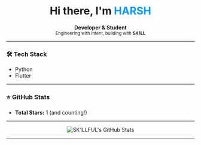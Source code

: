 <h1 align="center">Hi there, I'm <span style="color:#0099FF;">HARSH</span></h1>

<p align="center">
  <b>Developer & Student</b> <br>
  <sub>Engineering with intent, building with <b>SK1LL</b></sub>
</p>

---

### 🛠️ Tech Stack

- Python 
- Flutter 

---

### ⭐ GitHub Stats

- **Total Stars:** 1 (and counting!)

---
<p align="center">
  <img src="https://github-readme-stats.vercel.app/api?username=SK1LLFUL&show_icons=true&theme=radical" alt="SK1LLFUL's GitHub Stats" />
</p>

---
